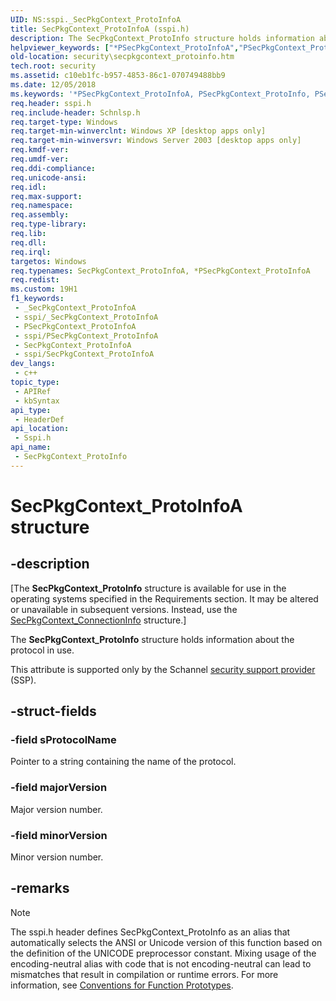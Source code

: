 ```yaml
---
UID: NS:sspi._SecPkgContext_ProtoInfoA
title: SecPkgContext_ProtoInfoA (sspi.h)
description: The SecPkgContext_ProtoInfo structure holds information about the protocol in use. (ANSI)
helpviewer_keywords: ["*PSecPkgContext_ProtoInfoA","PSecPkgContext_ProtoInfo","PSecPkgContext_ProtoInfo structure pointer [Security]","SecPkgContext_ProtoInfo","SecPkgContext_ProtoInfo structure [Security]","SecPkgContext_ProtoInfoA","SecPkgContext_ProtoInfoW","_ssp_secpkgcontext_protoinfo","security.secpkgcontext_protoinfo","sspi/PSecPkgContext_ProtoInfo","sspi/SecPkgContext_ProtoInfo"]
old-location: security\secpkgcontext_protoinfo.htm
tech.root: security
ms.assetid: c10eb1fc-b957-4853-86c1-070749488bb9
ms.date: 12/05/2018
ms.keywords: '*PSecPkgContext_ProtoInfoA, PSecPkgContext_ProtoInfo, PSecPkgContext_ProtoInfo structure pointer [Security], SecPkgContext_ProtoInfo, SecPkgContext_ProtoInfo structure [Security], SecPkgContext_ProtoInfoA, SecPkgContext_ProtoInfoW, _ssp_secpkgcontext_protoinfo, security.secpkgcontext_protoinfo, sspi/PSecPkgContext_ProtoInfo, sspi/SecPkgContext_ProtoInfo'
req.header: sspi.h
req.include-header: Schnlsp.h
req.target-type: Windows
req.target-min-winverclnt: Windows XP [desktop apps only]
req.target-min-winversvr: Windows Server 2003 [desktop apps only]
req.kmdf-ver: 
req.umdf-ver: 
req.ddi-compliance: 
req.unicode-ansi: 
req.idl: 
req.max-support: 
req.namespace: 
req.assembly: 
req.type-library: 
req.lib: 
req.dll: 
req.irql: 
targetos: Windows
req.typenames: SecPkgContext_ProtoInfoA, *PSecPkgContext_ProtoInfoA
req.redist: 
ms.custom: 19H1
f1_keywords:
 - _SecPkgContext_ProtoInfoA
 - sspi/_SecPkgContext_ProtoInfoA
 - PSecPkgContext_ProtoInfoA
 - sspi/PSecPkgContext_ProtoInfoA
 - SecPkgContext_ProtoInfoA
 - sspi/SecPkgContext_ProtoInfoA
dev_langs:
 - c++
topic_type:
 - APIRef
 - kbSyntax
api_type:
 - HeaderDef
api_location:
 - Sspi.h
api_name:
 - SecPkgContext_ProtoInfo
---
```


# SecPkgContext_ProtoInfoA structure


## -description

<p class="CCE_Message">[The <b>SecPkgContext_ProtoInfo</b> structure is available for use in the operating systems specified in the Requirements section. It may be altered or unavailable in subsequent versions. Instead, use the <a href="/windows/desktop/api/schannel/ns-schannel-secpkgcontext_connectioninfo">SecPkgContext_ConnectionInfo</a> structure.]

The <b>SecPkgContext_ProtoInfo</b> structure holds information about the protocol in use.

This attribute is supported only by the Schannel <a href="/windows/desktop/SecGloss/s-gly">security support provider</a> (SSP).

## -struct-fields

### -field sProtocolName

Pointer to a string containing the name of the protocol.

### -field majorVersion

Major version number.

### -field minorVersion

Minor version number.

## -remarks

> [!NOTE]
> The sspi.h header defines SecPkgContext_ProtoInfo as an alias that automatically selects the ANSI or Unicode version of this function based on the definition of the UNICODE preprocessor constant. Mixing usage of the encoding-neutral alias with code that is not encoding-neutral can lead to mismatches that result in compilation or runtime errors. For more information, see [Conventions for Function Prototypes](/windows/win32/intl/conventions-for-function-prototypes).
